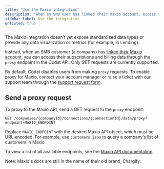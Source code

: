 ```yaml
---
title: "Use the Maxio integration"
description: "When an SMB user has linked their Maxio account, access their subscriptions and billing data by making proxy requests to the Maxio API"
sidebar_label: Use the integration
unlisted: true
---
```


The Maxio integration doesn't yet expose standardized data types or provide any data visualization or metrics (for example, in Lending).

Instead, when an SMB customer (a company) has [linked their Maxio account](/integrations/commerce/chargify/commerce-chargify-setup), you can access their subscriptions and billing data through the `proxy` endpoint in the Codat API. Only GET requests are currently supported.

By default, Codat disables users from making `proxy` requests. To enable proxy for Maxio, contact your account manager or raise a ticket with our support team through the [support request form](https://codat.zendesk.com/hc/en-gb/requests/new).

## Send a proxy request

To proxy to the Maxio API, send a GET request to the `proxy` endpoint:

```
GET /companies/{companyId}/connections/{connectionId}/data/proxy?endpoint=MAXIO_ENDPOINT
```

Replace `MAXIO_ENDPOINT` with the desired Maxio API object, which must be URL encoded. For example, use `customers.json` to query a company's list of customers in Maxio.

To view a list of all available endpoints, see the <a className="external" href="https://developers.chargify.com/docs/api-docs/YXBpOjE0MTA4MjYx-chargify-api" target="_blank">Maxio API documentation</a>.

Note: Maxio's docs are still in the name of their old brand, Chargify.
